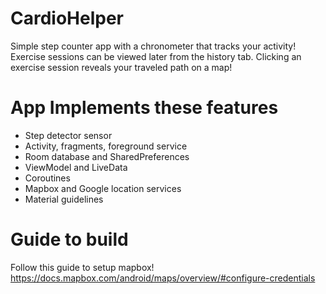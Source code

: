 # CardioHelper

Simple step counter app with a chronometer that tracks your activity! Exercise sessions can be viewed later from the history tab. Clicking an exercise session reveals your traveled path on a map!

# App Implements these features

- Step detector sensor
- Activity, fragments, foreground service
- Room database and SharedPreferences
- ViewModel and LiveData
- Coroutines
- Mapbox and Google location services
- Material guidelines

# Guide to build

Follow this guide to setup mapbox!
https://docs.mapbox.com/android/maps/overview/#configure-credentials


